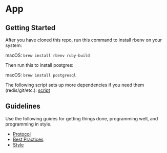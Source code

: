 # App

## Getting Started

After you have cloned this repo, run this command to install rbenv on your system:

macOS: `brew install rbenv ruby-build`

Then run this to install postgres:

macOS: `brew install postgresql`

The following script sets up more dependencies if you need them (redis/git/etc.):
[script]

[script]: https://github.com/thoughtbot/laptop

## Guidelines

Use the following guides for getting things done, programming well, and
programming in style.

* [Protocol](http://github.com/thoughtbot/guides/blob/master/protocol)
* [Best Practices](http://github.com/thoughtbot/guides/blob/master/best-practices)
* [Style](http://github.com/thoughtbot/guides/blob/master/style)
